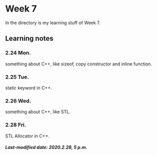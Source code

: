 # Week 7

In the directory is my learning stuff of Week 7.

## Learning notes

### 2.24 Mon.

something about C++, like sizeof, copy constructor and inline function.

### 2.25 Tue.

static keyword in C++.

### 2.26 Wed.

something about C++, like STL.

### 2.28 Fri.

STL Allocator in C++.

##### Last-modified date: 2020.2.28, 5 p.m.